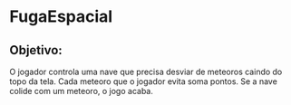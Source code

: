 # FugaEspacial

## Objetivo:

O jogador controla uma nave que precisa desviar de meteoros caindo do topo da tela.
Cada meteoro que o jogador evita soma pontos.
Se a nave colide com um meteoro, o jogo acaba.
